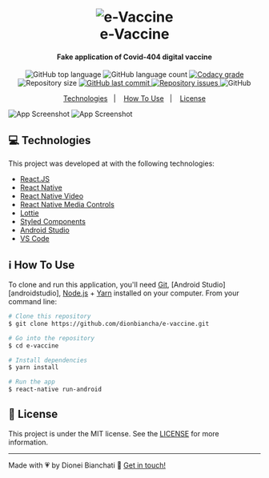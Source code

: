 <h1 align="center">
    <img alt="e-Vaccine" src="https://res.cloudinary.com/dionbiancha/image/upload/v1610804085/github/favicon_bhezhh.ico" />
    <br>
    e-Vaccine
</h1>

<h4 align="center">
  Fake application of Covid-404 digital vaccine
</h4>
<p align="center">
  <img alt="GitHub top language" src="https://img.shields.io/github/languages/top/dionbiancha/e-vaccine.svg">

  <img alt="GitHub language count" src="https://img.shields.io/github/languages/count/dionbiancha/e-vaccine.svg">

  <a href="https://www.codacy.com/app/dionbiancha/e-vaccine?utm_source=github.com&amp;utm_medium=referral&amp;utm_content=dionbiancha/e-vaccine&amp;utm_campaign=Badge_Grade">
    <img alt="Codacy grade" src="https://img.shields.io/codacy/grade/1b577a07dda843aba09f4bc55d1af8fc.svg">
  </a>

  <img alt="Repository size" src="https://img.shields.io/github/repo-size/dionbiancha/e-vaccine.svg">
  <a href="https://github.com/dionbiancha/e-vaccine/commits/master">
    <img alt="GitHub last commit" src="https://img.shields.io/github/last-commit/dionbiancha/e-vaccine.svg">
  </a>

  <a href="https://github.com/dionbiancha/e-vaccine/issues">
    <img alt="Repository issues" src="https://img.shields.io/github/issues/dionbiancha/e-vaccine.svg">
  </a>

  <img alt="GitHub" src="https://img.shields.io/github/license/dionbiancha/e-vaccine.svg">
</p>

<p align="center">
  <a href="#computer-technologies">Technologies</a>&nbsp;&nbsp;&nbsp;|&nbsp;&nbsp;&nbsp;
  <a href="#information_source-how-to-use">How To Use</a>&nbsp;&nbsp;&nbsp;|&nbsp;&nbsp;&nbsp;
  <a href="#memo-license">License</a>
</p>

![App Screenshot](https://res.cloudinary.com/dionbiancha/image/upload/v1610504309/github/e-vaccine-1_eleonq.png)
![App Screenshot](https://res.cloudinary.com/dionbiancha/image/upload/v1610504909/github/e-vaccine-2_hwf67r.png)

## :computer: Technologies

This project was developed at with the following technologies:

-  [React.JS](https://reactjs.org/)
-  [React Native](https://reactnative.dev/)
-  [React Native Video](https://github.com/react-native-video/react-native-video)
-  [React Native Media Controls](https://www.npmjs.com/package/react-native-media-controls)
-  [Lottie](https://github.com/lottie-react-native/lottie-react-native)
-  [Styled Components](https://www.styled-components.com/)
-  [Android Studio](https://developer.android.com/studio/)
-  [VS Code][vc] 

## :information_source: How To Use

To clone and run this application, you'll need [Git](https://git-scm.com), [Android Studio][androidstudio], [Node.js][nodejs] + [Yarn][yarn] installed on your computer. From your command line:

```bash
# Clone this repository
$ git clone https://github.com/dionbiancha/e-vaccine.git

# Go into the repository
$ cd e-vaccine

# Install dependencies
$ yarn install

# Run the app
$ react-native run-android
```

## :memo: License
This project is under the MIT license. See the [LICENSE](https://github.com/dionbiancha/e-vaccine/blob/master/LICENSE) for more information.

---

Made with :heartpulse: by Dionei Bianchati :wave: [Get in touch!](https://www.linkedin.com/in/dionbiancha/)

[nodejs]: https://nodejs.org/
[yarn]: https://yarnpkg.com/
[vc]: https://code.visualstudio.com/

